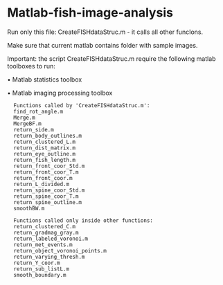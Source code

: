 # Matlab-fish-image-analysis

Run only this file: CreateFISHdataStruc.m - it calls all other funcIons.

Make sure that current matlab contains folder with sample images.

Important: the script CreateFISHdataStruc.m require the following matlab toolboxes to run:

• Matlab statistics toolbox

• Matlab imaging processing toolbox


      Functions called by 'CreateFISHdataStruc.m':
      find_rot_angle.m
      Merge.m
      MergeBF.m
      return_side.m
      return_body_outlines.m
      return_clustered_L.m
      return_dist_matrix.m
      return_eye_outline.m
      return_fish_length.m
      return_front_coor_Std.m
      return_front_coor_T.m
      return_front_coor.m
      return_L_divided.m
      return_spine_coor_Std.m
      return_spine_coor_T.m
      return_spine_outline.m
      smoothBW.m
      
      Functions called only inside other functions:
      return_clustered_C.m
      return_gradmag_gray.m
      return_labeled_voronoi.m
      return_met_events.m
      return_object_voronoi_points.m
      return_varying_thresh.m
      return_Y_coor.m
      return_sub_listL.m
      smooth_boundary.m
